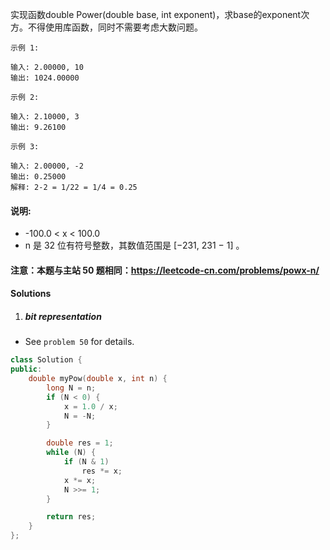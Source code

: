 实现函数double Power(double base, int exponent)，求base的exponent次方。不得使用库函数，同时不需要考虑大数问题。

 

```
示例 1:

输入: 2.00000, 10
输出: 1024.00000

示例 2:

输入: 2.10000, 3
输出: 9.26100

示例 3:

输入: 2.00000, -2
输出: 0.25000
解释: 2-2 = 1/22 = 1/4 = 0.25
```

 

#### 说明:

-    -100.0 < x < 100.0
-    n 是 32 位有符号整数，其数值范围是 [−231, 231 − 1] 。

#### 注意：本题与主站 50 题相同：https://leetcode-cn.com/problems/powx-n/


#### Solutions


1. ##### bit representation

- See `problem 50` for details.

```c++
class Solution {
public:
    double myPow(double x, int n) {
        long N = n;
        if (N < 0) {
            x = 1.0 / x;
            N = -N;
        }

        double res = 1;
        while (N) {
            if (N & 1)
                res *= x;
            x *= x;
            N >>= 1;
        }

        return res;
    }
};
```
